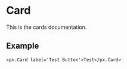 # Card
This is the cards documentation.


## Example

```react
<px.Card label='Test Button'>Test</px.Card>
```
